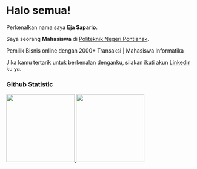# Halo semua! 

Perkenalkan nama saya **Eja Sapario**.<br>

Saya seorang **Mahasiswa** di [Politeknik Negeri Pontianak](https://polnep.ac.id/).<br>

Pemilik Bisnis online dengan 2000+ Transaksi | Mahasiswa Informatika

Jika kamu tertarik untuk berkenalan denganku, silakan ikuti akun [Linkedin](https://id.linkedin.com/in/eja-sapario-a27327243) ku ya.

### Github Statistic
<p align="left">
<a href="https://github.com/penuliscode">
  <img height="180em" src="https://github-readme-stats-eight-theta.vercel.app/api?username=ejasync&show_icons=true&theme=algolia&include_all_commits=true&count_private=true"/>
  <img height="180em" src="https://github-readme-stats-eight-theta.vercel.app/api/top-langs/?username=ejasync&layout=compact&layout=compact&theme=algolia"/>
</a>
</p>
